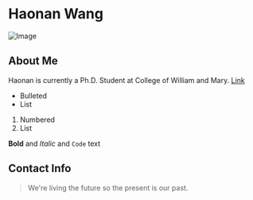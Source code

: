 # Haonan Wang
![Image](src)

## About Me
Haonan is currently a Ph.D. Student at College of William and Mary.
[Link](url)

- Bulleted
- List

1. Numbered
2. List

**Bold** and _Italic_ and `Code` text


## Contact Info


> We're living the future so the present is our past.

